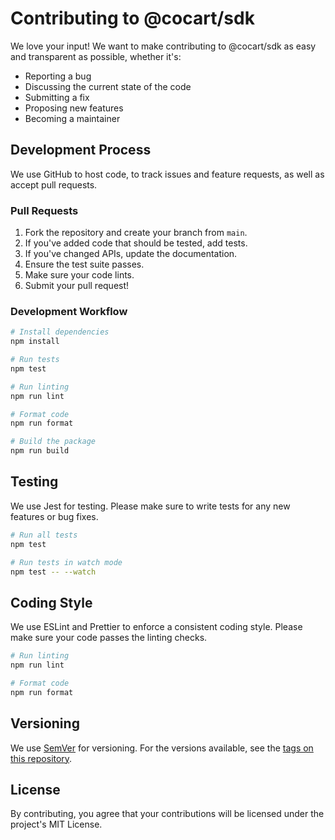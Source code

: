 # Contributing to @cocart/sdk

We love your input! We want to make contributing to @cocart/sdk as easy and transparent as possible, whether it's:

- Reporting a bug
- Discussing the current state of the code
- Submitting a fix
- Proposing new features
- Becoming a maintainer

## Development Process

We use GitHub to host code, to track issues and feature requests, as well as accept pull requests.

### Pull Requests

1. Fork the repository and create your branch from `main`.
2. If you've added code that should be tested, add tests.
3. If you've changed APIs, update the documentation.
4. Ensure the test suite passes.
5. Make sure your code lints.
6. Submit your pull request!

### Development Workflow

```bash
# Install dependencies
npm install

# Run tests
npm test

# Run linting
npm run lint

# Format code
npm run format

# Build the package
npm run build
```

## Testing

We use Jest for testing. Please make sure to write tests for any new features or bug fixes.

```bash
# Run all tests
npm test

# Run tests in watch mode
npm test -- --watch
```

## Coding Style

We use ESLint and Prettier to enforce a consistent coding style. Please make sure your code passes the linting checks.

```bash
# Run linting
npm run lint

# Format code
npm run format
```

## Versioning

We use [SemVer](http://semver.org/) for versioning. For the versions available, see the [tags on this repository](https://github.com/cocart-headless/cocart-sdk-js/tags).

## License

By contributing, you agree that your contributions will be licensed under the project's MIT License.